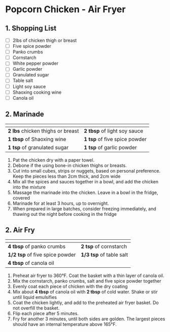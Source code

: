 # Popcorn Chicken - Air Fryer

## 1. Shopping List
- [ ] 2lbs of chicken thigh or breast
- [ ] Five spice powder
- [ ] Panko crumbs
- [ ] Cornstarch
- [ ] White pepper powder
- [ ] Garlic powder
- [ ] Granulated sugar
- [ ] Table salt
- [ ] Light soy sauce
- [ ] Shaoxing cooking wine
- [ ] Canola oil

## 2. Marinade
|<!-- -->|<!-- -->|
|---|---|
| **2 lbs** chicken thighs or breast | **2 tbsp** of light soy sauce |
| **1 tbsp** of Shaoxing wine | **1 tsp** of five spice powder |
| **1 tsp** of granulated sugar | **1 tsp** of garlic powder |

1. Pat the chicken dry with a paper towel.
2. Debone if the using bone-in chicken thighs or breasts.
3. Cut into small cubes, strips or nuggets, based on personal preference. Keep the pieces less than 2cm thick, and 2cm wide
4. Mix all the spices and sauces together in a bowl, and add the chicken into the mixture
5. Massage the marinade into the chicken. Leave in a bowl in the fridge, covered
6. Marinade for at least 3 hours, up to overnight.
7. When prepared in large batches, consider freezing immediately, and thawing out the night before cooking in the fridge

## 2. Air Fry
|<!-- -->|<!-- -->|
|---|---|
| **4 tbsp** of panko crumbs | **2 tsp** of cornstarch |
| **1/2 tsp** of five spice powder | **1/3 tsp** of table salt |
| **4 tbsp** of canola oil | |

1. Preheat air fryer to 360°F. Coat the basket with a thin layer of canola oil.
2. Mix the cornstarch, panko crumbs, salt and five spice powder together
3. Evenly coat each piece of chicken with the dry coating
4. Mix about **4 tbsp** of canola oil with **2 tbsp** of cold water. Shake or stir until liquid emulsifies
5. Coat the chicken lightly, and add to the preheated air fryer basket. Do not overfill the basket.
6. Flip each piece after 5 minutes.
6. Fry for another 3 minutes, until both sides are golden. The largest pieces should have an internal temperature above 165°F.
